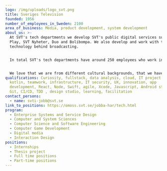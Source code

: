 ```yaml
---
logo: /img/uploads/logo_svt.png
title: Sveriges Television
founded: 1956
number_of_employees_in_Sweden: 2100
area_of_business: Media, product development, system development
about_us: >-
  At SVT's tech departments we develop SVT's public digital services such as SVT
  Play, SVT Nyheter, Duo and Bolibompa. We also develop and work with the
  technology behind broadcasting.


  In total SVT's tech departments have around 250 employees who work in cross-functional teams to design and develop SVT's digital services, platforms and systems in the best way.


  We love that we are from different cultural backgrounds, that we have different personalities and interests. SVT is a workplace where learning is the focus and where we take good care of each other. We're proud to build products and services that bring news and entertainment to millions of people.
qualifications: Curiosity, fullstack, data analysis, cloud, IT project manager,
  kotlin, teamwork, infrastructure, IT security, UX, innovation, app
  development, React, Node, Swift, agile, Xcode, Javascript, Android studio,
  Git, CI/CD, TDD , design studio, learning, facilitation
contact_persons:
  - name: svti-jobb@svt.se
link_to_positions: https://omoss.svt.se/jobba-har/tech.html
program:
  - Enterprise Systems and Service Design
  - Computer and System Sciences
  - Computer Science and Software Engineering
  - Computer Game Development
  - Digital media
  - Interaction Design
positions:
  - Internships
  - Thesis project
  - Full time positions
  - Part-time positions
---
```

